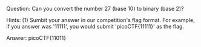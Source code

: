 Question:
Can you convert the number 27 (base 10) to binary (base 2)?

Hints:
(1) Sumbit your answer in our competition's flag format. For example, if you
answer was '11111', you would submit 'picoCTF{11111}' as the flag.

Answer:
picoCTF{11011}
